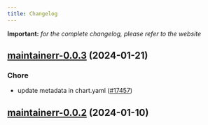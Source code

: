```yaml
---
title: Changelog
---
```


**Important:**
*for the complete changelog, please refer to the website*



## [maintainerr-0.0.3](https://github.com/truecharts/charts/compare/maintainerr-0.0.2...maintainerr-0.0.3) (2024-01-21)

### Chore



- update metadata in chart.yaml ([#17457](https://github.com/truecharts/charts/issues/17457))




## [maintainerr-0.0.2](https://github.com/truecharts/charts/compare/maintainerr-0.0.1...maintainerr-0.0.2) (2024-01-10)
